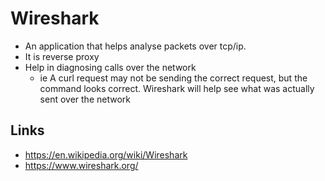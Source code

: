 # Wireshark

- An application that helps analyse packets over tcp/ip.
- It is reverse proxy
- Help in diagnosing calls over the network
  - ie A curl request may not be sending the correct request, but the command looks correct. Wireshark will help see what was actually sent over the network

## Links

- https://en.wikipedia.org/wiki/Wireshark
- https://www.wireshark.org/
